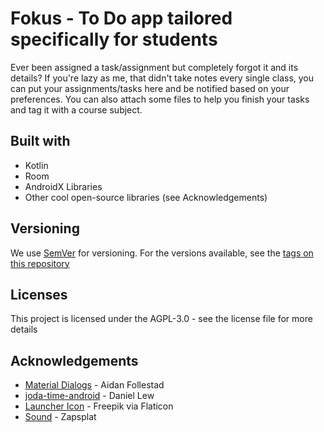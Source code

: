 # Fokus - To Do app tailored specifically for students

Ever been assigned a task/assignment but completely forgot it and its details? If you're lazy as me, that didn't take notes every single class, you can put your assignments/tasks here and be notified based on your preferences. You can also attach some files to help you finish your tasks and tag it with a course subject.

## Built with

* Kotlin
* Room
* AndroidX Libraries
* Other cool open-source libraries (see Acknowledgements)

## Versioning

We use [SemVer](http://www.semver.org) for versioning. For the versions available, see the [tags on this repository](https://github.com/isaiahcollins02/fokus/tags)

## Licenses

This project is licensed under the AGPL-3.0 - see the license file for more details

## Acknowledgements

* [Material Dialogs](https://github.com/afollestad/material-dialogs) - Aidan Follestad
* [joda-time-android](https://github.com/dlew/joda-time-android) - Daniel Lew
* [Launcher Icon](https://flaticon.com/authors/freepik) - Freepik via Flaticon
* [Sound](https://www.zapsplat.com/music/ui-alert-prompt-warm-wooden-mallet-style-notification-tone-generic-11/) - Zapsplat

